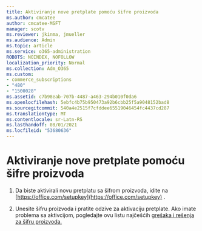 ```yaml
---
title: Aktiviranje nove pretplate pomoću šifre proizvoda
ms.author: cmcatee
author: cmcatee-MSFT
manager: scotv
ms.reviewer: jkinma, jmueller
ms.audience: Admin
ms.topic: article
ms.service: o365-administration
ROBOTS: NOINDEX, NOFOLLOW
localization_priority: Normal
ms.collection: Adm_O365
ms.custom:
- commerce_subscriptions
- "480"
- "1500028"
ms.assetid: c7b98eab-707b-4487-a463-294b010f0da6
ms.openlocfilehash: 5ebfc4b75b950473a92b6cbb25f5a9048152bad8
ms.sourcegitcommit: 540a4e2515f7cfddee65519046454fc4437cd287
ms.translationtype: MT
ms.contentlocale: sr-Latn-RS
ms.lasthandoff: 08/01/2021
ms.locfileid: "53680636"
---
```

# <a name="activate-a-new-subscription-with-a-product-key"></a>Aktiviranje nove pretplate pomoću šifre proizvoda

1. Da biste aktivirali novu pretplatu sa šifrom proizvoda, idite na [https://office.com/setupkey](https://office.com/setupkey) .

2. Unesite šifru proizvoda i pratite odzive za aktivaciju pretplate. Ako imate problema sa aktivcijom, pogledajte ovu listu najčešćih [grešaka i rešenja za šifru proizvoda.](https://docs.microsoft.com/microsoft-365/commerce/product-key-errors-and-solutions)
